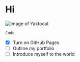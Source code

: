 # Hi

![Image of Yaktocat](https://octodex.github.com/images/yaktocat.png)

```
Code
```

- [x] Turn on GitHub Pages
- [ ] Outline my portfolio
- [ ] Introduce myself to the world
